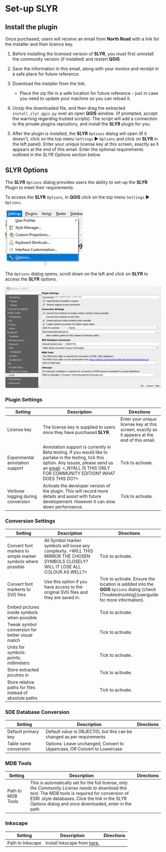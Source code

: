 # Set-up SLYR #
<!-- it would be nice to only give access to this page to purchasers -->

## Install the plugin ##
Once purchased, users will receive an email from **North Road** with a link for the installer and their licence key. 
1. Before installing the licensed version of **SLYR**, you must first uninstall the community version (if installed) and restart **QGIS**.

2. Save the information in this email, along with your invoice and receipt in a safe place for future reference.

3. Download the installer from the link. 
      * Place the zip file in a safe location for future reference - just in case you need to update your machine so you can reload it.

4. Unzip the downloaded file, and then drag the extracted `install_slyr_qgis.py` over an open **QGIS** window. (If prompted, accept the warning regarding trusted scripts). The script will add a connection to the private plugins repository, and install the **SLYR** plugin for you.

5. After the plugin is installed, the **SLYR** `Options` dialog will open (If it doesn't, click on the top menu `Settings` ▶️ `Options` and click on **SLYR** in the left panel). Enter your unique license key at this screen, exactly as it appears at the end of this email. Enter the optional requirements outlined in the *SLYR Options* section below.

## SLYR Options ##
The **SLYR** `Options` dialog provides users the ability to set-up the **SLYR** Plugin to meet their requirements. 

To access the **SLYR** `Options`, in **QGIS** click on the top menu `Settings` ▶️ `Options`.

![Settings Options](../images/settings_options.png)

The `Options` dialog opens, scroll down on the left and click on **SLYR** to access the **SLYR** options.

![SLYR Options](../images/settings_options_slyr_edit2.png)

### Plugin Settings ###
| Setting | Description | Directions |
| ---| --- | --- |
|License key | The license key is supplied to users once they have purchased **SLYR**. | Enter your unique license key at this screen, exactly as it appears at the end of this email.|
|Experimental annotation support | Annotation support is currently in Beta testing. If you would like to partake in the testing, tick this option. Any issues, please send us an [email](mailto:info@north-road.com). <_NYALL IS THIS ONLY FOR COMMUNITY EDITION? WHAT DOES THIS DO?> |  Tick to activate. |
|Verbose logging during conversion | Activate the developer version of the plugin. This will record more details and assist with future developement. However it can slow down performance. | Tick to activate. |

### Conversion Settings ###
| Setting | Description | Directions |
| ---| --- | --- |
Convert font markers to simple marker symbols where possible | All Symbol marker symbols will loose any complexity. <WILL THIS MIRROR THE CHOSEN SYMBOLS CLOSELY? WILL IT LOSE ALL COLOUR AS WELL?> |  Tick to activate. 
Convert font markerts to SVG files | Use this option if you have access to the original SVG files and they are saved in.  |  Tick to activate. Ensure the location is addded into the **QGIS** `Options` dialog (check [Troubleshooting](userguide for more information).
Embed pictures inside symbols when possible |  |  Tick to activate. 
Tweak symbol conversion for better visual match |  |  Tick to activate. 
Units for symbols: points, millimeters |  |  Tick to activate. 
Store extracted picutres in |  |  Tick to activate. 
Store relative paths for files instead of absolute paths |  |  Tick to activate. 

### SDE Database Conversion ###
| Setting | Description | Directions |
| ---| --- | --- |
Default primary key | Default value is OBJECTID, but this can be changed as per requirements |
Table name conversion | Options: Leave unchanged, Convert to Uppercase, OR Convert to Lowercase |

### MDB Tools ###

| Setting | Description | Directions |
| ---| --- | --- |
Path to MDB Tools | This is automatically set for the full license, *only the Community License needs to download this tool*. The MDB tools is required for conversion of ESRI .style databases. Click the link in the SLYR Options dialog and once downloaded, enter in the path|

### Inkscape ###
| Setting | Description | Directions |
| ---| --- | --- |
Path to Inkscape | Install Inkscape from [here.](https://inkscape.org) |
